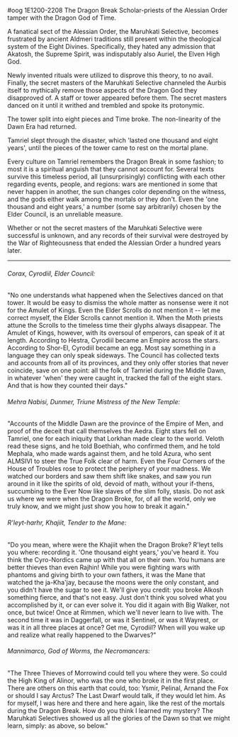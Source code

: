 
#oog 
1E1200-2208 The Dragon Break
Scholar-priests of the Alessian Order tamper with the Dragon God of Time.

A fanatical sect of the Alessian Order, the Maruhkati Selective, becomes frustrated by ancient Aldmeri traditions still present within the theological system of the Eight Divines. Specifically, they hated any admission that Akatosh, the Supreme Spirit, was indisputably also Auriel, the Elven High God.

Newly invented rituals were utilized to disprove this theory, to no avail. Finally, the secret masters of the Maruhkati Selective channeled the Aurbis itself to mythically remove those aspects of the Dragon God they disapproved of. A staff or tower appeared before them. The secret masters danced on it until it writhed and trembled and spoke its protonymic.

The tower split into eight pieces and Time broke. The non-linearity of the Dawn Era had returned.

Tamriel slept through the disaster, which 'lasted one thousand and eight years', until the pieces of the tower came to rest on the mortal plane.

Every culture on Tamriel remembers the Dragon Break in some fashion; to most it is a spiritual anguish that they cannot account for. Several texts survive this timeless period, all (unsurprisingly) conflicting with each other regarding events, people, and regions: wars are mentioned in some that never happen in another, the sun changes color depending on the witness, and the gods either walk among the mortals or they don't. Even the 'one thousand and eight years,' a number (some say arbitrarily) chosen by the Elder Council, is an unreliable measure.

Whether or not the secret masters of the Maruhkati Selective were successful is unknown, and any records of their survival were destroyed by the War of Righteousness that ended the Alessian Order a hundred years later.
* * * * *
###### Corax, Cyrodiil, Elder Council:
"No one understands what happened when the Selectives danced on that tower. It would be easy to dismiss the whole matter as nonsense were it not for the Amulet of Kings. Even the Elder Scrolls do not mention it -- let me correct myself, the Elder Scrolls cannot mention it. When the Moth priests attune the Scrolls to the timeless time their glyphs always disappear. The Amulet of Kings, however, with its oversoul of emperors, can speak of it at length. According to Hestra, Cyrodiil became an Empire across the stars. According to Shor-El, Cyrodiil became an egg. Most say something in a language they can only speak sideways. The Council has collected texts and accounts from all of its provinces, and they only offer stories that never coincide, save on one point: all the folk of Tamriel during the Middle Dawn, in whatever 'when' they were caught in, tracked the fall of the eight stars. And that is how they counted their days."

###### Mehra Nabisi, Dunmer, Triune Mistress of the New Temple:
"Accounts of the Middle Dawn are the province of the Empire of Men, and proof of the deceit that call themselves the Aedra. Eight stars fell on Tamriel, one for each iniquity that Lorkhan made clear to the world. Veloth read these signs, and he told Boethiah, who confirmed them, and he told Mephala, who made wards against them, and he told Azura, who sent ALMSIVI to steer the True Folk clear of harm. Even the Four Corners of the House of Troubles rose to protect the periphery of your madness. We watched our borders and saw them shift like snakes, and saw you run around in it like the spirits of old, devoid of math, without your if-thens, succumbing to the Ever Now like slaves of the slim folly, stasis. Do not ask us where we were when the Dragon Broke, for, of all the world, only we truly know, and we might just show you how to break it again."

###### R'leyt-harhr, Khajiit, Tender to the Mane:
"Do you mean, where were the Khajiit when the Dragon Broke? R'leyt tells you where: recording it. 'One thousand eight years,' you've heard it. You think the Cyro-Nordics came up with that all on their own. You humans are better thieves than even Rajhin! While you were fighting wars with phantoms and giving birth to your own fathers, it was the Mane that watched the ja-Kha'jay, because the moons were the only constant, and you didn't have the sugar to see it. We'll give you credit: you broke Alkosh something fierce, and that's not easy. Just don't think you solved what you accomplished by it, or can ever solve it. You did it again with Big Walker, not once, but twice! Once at Rimmen, which we'll never learn to live with. The second time it was in Daggerfall, or was it Sentinel, or was it Wayrest, or was it in all three places at once? Get me, Cyrodiil? When will you wake up and realize what really happened to the Dwarves?"

###### Mannimarco, God of Worms, the Necromancers:
"The Three Thieves of Morrowind could tell you where they were. So could the High King of Alinor, who was the one who broke it in the first place. There are others on this earth that could, too: Ysmir, Pelinal, Arnand the Fox or should I say Arctus? The Last Dwarf would talk, if they would let him. As for myself, I was here and there and here again, like the rest of the mortals during the Dragon Break. How do you think I learned my mystery? The Maruhkati Selectives showed us all the glories of the Dawn so that we might learn, simply: as above, so below."

